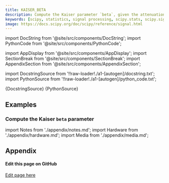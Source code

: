 ```yaml
---
title: KAISER_BETA
description: Compute the Kaiser parameter `beta`, given the attenuation `a`.
keywords: [scipy, statistics, signal processing, scipy.stats, scipy.signal, scipy.signal.kaiser_beta]
image: https://docs.scipy.org/doc/scipy/reference/signal.html
---
```


[//]: # (Custom component imports)

import DocString from '@site/src/components/DocString';
import PythonCode from '@site/src/components/PythonCode';

import AppDisplay from '@site/src/components/AppDisplay';
import SectionBreak from '@site/src/components/SectionBreak';
import AppendixSection from '@site/src/components/AppendixSection';

[//]: # (Docstring)

import DocstringSource from '!!raw-loader!./a1-[autogen]/docstring.txt';
import PythonSource from '!!raw-loader!./a1-[autogen]/python_code.txt';


<DocString>{DocstringSource}</DocString>
<PythonCode GLink='SCIPY/signal/KAISER_BETA/KAISER_BETA.py'>{PythonSource}</PythonCode>


<SectionBreak />

    

[//]: # (Examples)

## Examples

### Compute the Kaiser `beta` parameter

<AppDisplay 
  GLink='SCIPY/signal/KAISER_BETA'
  nodeLabel='KAISER_BETA'>
</AppDisplay>

<SectionBreak />

    

[//]: # (Appendix)

import Notes from './appendix/notes.md';
import Hardware from './appendix/hardware.md';
import Media from './appendix/media.md';

## Appendix

<AppendixSection index={0} folderPath='nodes/SCIPY/signal/KAISER_BETA/appendix/'><Notes /></AppendixSection>
<AppendixSection index={1} folderPath='nodes/SCIPY/signal/KAISER_BETA/appendix/'><Hardware /></AppendixSection>
<AppendixSection index={2} folderPath='nodes/SCIPY/signal/KAISER_BETA/appendix/'><Media /></AppendixSection>

<SectionBreak />

[//]: # (Edit page on GitHub)

#### Edit this page on GitHub

[Edit page here](https://github.com/flojoy-ai/docs/tree/main/docs/nodes/SCIPY/SIGNAL/KAISER_BETA)

